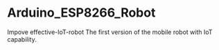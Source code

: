 # Arduino_ESP8266_Robot
Impove  effective-IoT-robot
The first version of the mobile robot with IoT capability.
